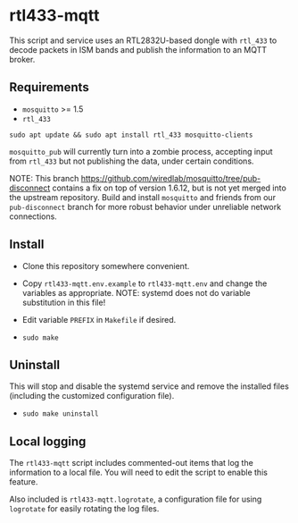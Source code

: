 # rtl433-mqtt
This script and service uses an RTL2832U-based dongle with `rtl_433` to decode packets in ISM bands and publish the information to an MQTT broker.


## Requirements

* `mosquitto` >= 1.5
* `rtl_433`

`sudo apt update && sudo apt install rtl_433 mosquitto-clients`


`mosquitto_pub` will currently turn into a zombie process, accepting input from `rtl_433` but not publishing the data, under certain conditions.

NOTE:  This branch https://github.com/wiredlab/mosquitto/tree/pub-disconnect contains a fix on top of version 1.6.12, but is not yet merged into the upstream repository.
Build and install `mosquitto` and friends from our `pub-disconnect` branch for more robust behavior under unreliable network connections.


## Install

* Clone this repository somewhere convenient.

* Copy `rtl433-mqtt.env.example` to `rtl433-mqtt.env` and change the variables
  as appropriate.  NOTE: systemd does not do variable substitution in this
  file!

* Edit variable `PREFIX` in `Makefile` if desired.

* `sudo make`


## Uninstall

This will stop and disable the systemd service and remove the installed files (including the customized configuration file).

* `sudo make uninstall`


## Local logging
The `rtl433-mqtt` script includes commented-out items that log the information
to a local file.
You will need to edit the script to enable this feature.

Also included is `rtl433-mqtt.logrotate`, a configuration file for using
`logrotate` for easily rotating the log files.

